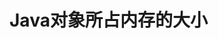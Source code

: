 

# Java对象所占内存的大小
<!-- 

计算Java对象大小的方法
https://blog.csdn.net/yunqiinsight/article/details/80431831
https://blog.csdn.net/antony9118/article/details/54317637

-->

